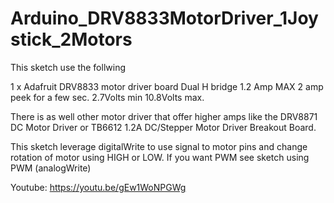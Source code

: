# Arduino_DRV8833MotorDriver_1Joystick_2Motors

This sketch use the follwing

1 x Adafruit DRV8833 motor driver board Dual H bridge  1.2 Amp MAX 2 amp peek for a few sec. 2.7Volts min 10.8Volts max.

There is as well other motor driver that offer higher amps like the DRV8871 DC Motor Driver or TB6612 1.2A DC/Stepper Motor Driver Breakout Board.

This sketch leverage digitalWrite to use signal to motor pins and change rotation of motor using HIGH or LOW. If you want PWM see sketch using PWM (analogWrite)


Youtube:
https://youtu.be/gEw1WoNPGWg
